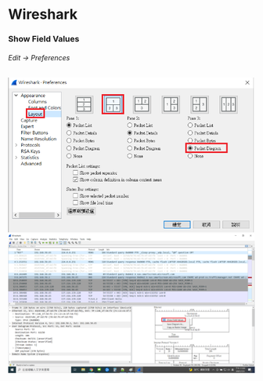 # Wireshark
### Show Field Values
###### Edit -> Preferences 
![wireshark_preferences2.png not found.](./img/wireshark_preferences2.png)
![wireshark_show_field_values.png not found.](./img/wireshark_show_field_values.png)


